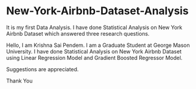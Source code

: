 # New-York-Airbnb-Dataset-Analysis

It is my first Data Analysis. I have done Statistical Analysis on New York Airbnb Dataset which answered three research questions.

Hello, I am Krishna Sai Pendem. I am a Graduate Student at George Mason University. I have done Statistical Analysis on New York Airbnb Dataset using Linear Regression Model and Gradient Boosted Regressor Model.

Suggestions are appreciated.

Thank You
